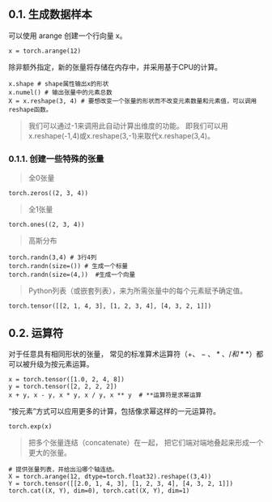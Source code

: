 ## 0.1. 生成数据样本
可以使用 arange 创建一个行向量 x。
```
x = torch.arange(12)
```
除非额外指定，新的张量将存储在内存中，并采用基于CPU的计算。
```
x.shape # shape属性输出x的形状
x.numel() # 输出张量中的元素总数
X = x.reshape(3, 4) # 要想改变一个张量的形状而不改变元素数量和元素值，可以调用reshape函数。
```
> 我们可以通过-1来调用此自动计算出维度的功能。 即我们可以用x.reshape(-1,4)或x.reshape(3,-1)来取代x.reshape(3,4)。

### 0.1.1. 创建一些特殊的张量
> 全0张量
```
torch.zeros((2, 3, 4))
```

> 全1张量
```
torch.ones((2, 3, 4))
```

> 高斯分布
```
torch.randn(3,4) # 3行4列
torch.randn(size=()) # 生成一个标量
torch.randn(size=(4,))  #生成一个向量
```

> Python列表（或嵌套列表），来为所需张量中的每个元素赋予确定值。
```
torch.tensor([[2, 1, 4, 3], [1, 2, 3, 4], [4, 3, 2, 1]])
```

## 0.2. 运算符
对于任意具有相同形状的张量， 常见的标准算术运算符（$+、-、*、/和**$）都可以被升级为按元素运算。 
```
x = torch.tensor([1.0, 2, 4, 8])
y = torch.tensor([2, 2, 2, 2])
x + y, x - y, x * y, x / y, x ** y  # **运算符是求幂运算
```
“按元素”方式可以应用更多的计算，包括像求幂这样的一元运算符。
```
torch.exp(x)
```

> 把多个张量连结（concatenate）在一起， 把它们端对端地叠起来形成一个更大的张量。
```
# 提供张量列表，并给出沿哪个轴连结。
X = torch.arange(12, dtype=torch.float32).reshape((3,4))
Y = torch.tensor([[2.0, 1, 4, 3], [1, 2, 3, 4], [4, 3, 2, 1]])
torch.cat((X, Y), dim=0), torch.cat((X, Y), dim=1)
```